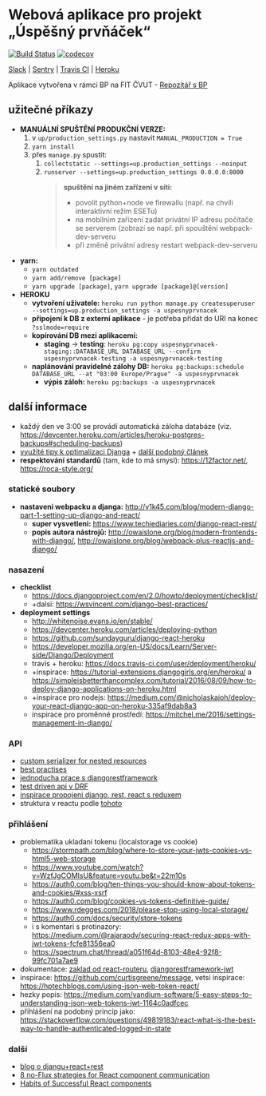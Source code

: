 # Webová aplikace pro projekt „Úspěšný prvňáček“
[![Build Status](https://travis-ci.com/rodlukas/UP-admin.svg?token=g1rDdptQG4SVzcH6FMo5&branch=master)](https://travis-ci.com/rodlukas/UP-admin)
[![codecov](https://codecov.io/gh/rodlukas/UP-admin/branch/master/graph/badge.svg?token=2kJIBqfP0a)](https://codecov.io/gh/rodlukas/UP-admin)

[Slack](https://uspesnyprvnacek.slack.com/messages) | [Sentry](https://sentry.io/uspesnyprvnacek/up-admin/) | [Travis CI](https://travis-ci.com/rodlukas/UP-admin) | [Heroku](https://dashboard.heroku.com/apps/uspesnyprvnacek)

Aplikace vytvořena v rámci BP na FIT ČVUT - [Repozitář s BP](https://github.com/rodlukas/bachelors-thesis)

## užitečné příkazy
* **MANUÁLNÍ SPUŠTĚNÍ PRODUKČNÍ VERZE:**
    1. v `up/production_settings.py` nastavit `MANUAL_PRODUCTION = True`
    2. `yarn install`
    3. přes `manage.py` spustit:
        1. `collectstatic --settings=up.production_settings --noinput`
        2. `runserver --settings=up.production_settings 0.0.0.0:8000`
            > **spuštění na jiném zařízení v síti:**
            > * povolit python+node ve firewallu (např. na chvíli interaktivní režim ESETu)
            > * na mobilním zařízení zadat privátní IP adresu počítače se serverem (zobrazí se např. při spouštění webpack-dev-serveru
            > * při změně privátní adresy restart webpack-dev-serveru
* **yarn:**
    * `yarn outdated`
    * `yarn add/remove [package]`
    * `yarn upgrade [package]`, `yarn upgrade [package]@[version]`
* **HEROKU**
    * **vytvoření uživatele:** `heroku run python manage.py createsuperuser --settings=up.production_settings -a uspesnyprvnacek`
    * **připojení k DB z externí aplikace** - je potřeba přidat do URI na konec `?sslmode=require`
    * **kopírování DB mezi aplikacemi:** 
        * **staging** → **testing**: `heroku pg:copy uspesnyprvnacek-staging::DATABASE_URL DATABASE_URL --confirm uspesnyprvnacek-testing -a uspesnyprvnacek-testing`
    * **naplánování pravidelné zálohy DB:** `heroku pg:backups:schedule DATABASE_URL --at "03:00 Europe/Prague" -a uspesnyprvnacek`
        * **výpis záloh:** `heroku pg:backups -a uspesnyprvnacek`

## další informace
* každý den ve 3:00 se provádí automatická záloha databáze (viz. https://devcenter.heroku.com/articles/heroku-postgres-backups#scheduling-backups)
* [využité tipy k optimalizaci Djanga](https://www.revsys.com/tidbits/django-performance-simple-things/) + [další podobný článek](http://ses4j.github.io/2015/11/23/optimizing-slow-django-rest-framework-performance/)
* **respektování standardů** (tam, kde to má smysl): https://12factor.net/, https://roca-style.org/    

### statické soubory
* **nastaveni webpacku a djanga:** http://v1k45.com/blog/modern-django-part-1-setting-up-django-and-react/
    * **super vysvetleni:** https://www.techiediaries.com/django-react-rest/
    * **popis autora nástrojů:** http://owaislone.org/blog/modern-frontends-with-django/, http://owaislone.org/blog/webpack-plus-reactjs-and-django/
    
### nasazení
* **checklist**
    * https://docs.djangoproject.com/en/2.0/howto/deployment/checklist/
    * +dalsi: https://wsvincent.com/django-best-practices/
* **deployment settings**
    * http://whitenoise.evans.io/en/stable/
    * https://devcenter.heroku.com/articles/deploying-python
    * https://github.com/sundayguru/django-react-heroku
    * https://developer.mozilla.org/en-US/docs/Learn/Server-side/Django/Deployment
    * travis + heroku: https://docs.travis-ci.com/user/deployment/heroku/
    * +inspirace: https://tutorial-extensions.djangogirls.org/en/heroku/ a https://simpleisbetterthancomplex.com/tutorial/2016/08/09/how-to-deploy-django-applications-on-heroku.html
    * +inspirace pro nodejs: https://medium.com/@nicholaskajoh/deploy-your-react-django-app-on-heroku-335af9dab8a3
    * inspirace pro proměnné prostředí: https://mitchel.me/2016/settings-management-in-django/
        
### API
* [custom serializer for nested resources](https://django.cowhite.com/blog/create-and-update-django-rest-framework-nested-serializers/)
* [best practises](https://www.vinaysahni.com/best-practices-for-a-pragmatic-restful-api)
* [jednoducha prace s djangorestframework](https://www.andreagrandi.it/2016/10/01/creating-a-production-ready-api-with-python-and-django-rest-framework-part-2/)
* [test driven api v DRF](https://scotch.io/tutorials/build-a-rest-api-with-django-a-test-driven-approach-part-2)
* [inspirace propojeni django, rest, react s reduxem](https://hackernoon.com/creating-websites-using-react-and-django-rest-framework-b14c066087c7)
* struktura v reactu podle [tohoto](https://sheharyar.me/blog/axios-with-react-for-making-requests/)

### přihlášení
* problematika ukladani tokenu (localstorage vs cookie)
    * https://stormpath.com/blog/where-to-store-your-jwts-cookies-vs-html5-web-storage
    * https://www.youtube.com/watch?v=WzfJgCOMIsU&feature=youtu.be&t=22m10s
    * https://auth0.com/blog/ten-things-you-should-know-about-tokens-and-cookies/#xss-xsrf
    * https://auth0.com/blog/cookies-vs-tokens-definitive-guide/
    * https://www.rdegges.com/2018/please-stop-using-local-storage/
    * https://auth0.com/docs/security/store-tokens
    * i s komentari s protinazory: https://medium.com/@rajaraodv/securing-react-redux-apps-with-jwt-tokens-fcfe81356ea0
    * https://spectrum.chat/thread/a051f64d-8103-48e4-92f8-99fc701a7ae9
* dokumentace: [zaklad od react-routeru](https://reacttraining.com/react-router/web/example/auth-workflow), [djangorestframework-jwt](http://getblimp.github.io/django-rest-framework-jwt/)
* inspirace: https://github.com/curtisgreene/message, vetsi inspirace: https://hptechblogs.com/using-json-web-token-react/
* hezky popis: https://medium.com/vandium-software/5-easy-steps-to-understanding-json-web-tokens-jwt-1164c0adfcec
* přihlášení na podobný princip jako: https://stackoverflow.com/questions/49819183/react-what-is-the-best-way-to-handle-authenticated-logged-in-state

### další
* [blog o djangu+react+rest](https://wsvincent.com/)
* [8 no-Flux strategies for React component communication](https://www.javascriptstuff.com/component-communication/)
* [Habits of Successful React components](https://javascriptplayground.com/habits-of-successful-react-components/)
